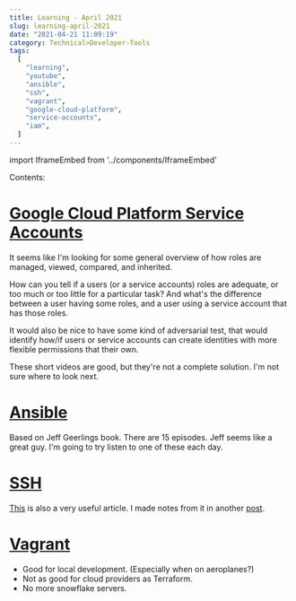 ```yaml
---
title: Learning - April 2021
slug: learning-april-2021
date: "2021-04-21 11:09:19"
category: Technical>Developer-Tools
tags:
  [
    "learning",
    "youtube",
    "ansible",
    "ssh",
    "vagrant",
    "google-cloud-platform",
    "service-accounts",
    "iam",
  ]
---
```


import IframeEmbed from '../components/IframeEmbed'

Contents:
<TOCInline toc={props.toc} exclude="Overview" toHeading={2} />

# [Google Cloud Platform Service Accounts](https://www.youtube.com/playlist?list=PLIivdWyY5sqIlPnZ7cvkg2Ck-8ZZ8TA5t)

It seems like I'm looking for some general overview of how roles are managed,
viewed, compared, and inherited.

How can you tell if a users (or a service accounts) roles are adequate, or
too much or too little for a particular task? And what's the difference
between a user having some roles, and a user using a service account that
has those roles.

It would also be nice to have some kind of adversarial test, that would
identify how/if users or service accounts can create identities with more
flexible permissions that their own.

These short videos are good, but they're not a complete solution. I'm not sure
where to look next.

<IframeEmbed src='https://www.youtube.com/embed/xXk1YlkKW_k' />

# [Ansible](https://www.youtube.com/playlist?list=PL2_OBreMn7FplshFCWYlaN2uS8et9RjNG)

Based on Jeff Geerlings book. There are 15 episodes. Jeff seems like a great
guy. I'm going to try listen to one of these each day.

<IframeEmbed src='https://www.youtube.com/embed/goclfp6a2IQ' />

# [SSH](https://www.youtube.com/watch?v=hQWRp-FdTpc&list=PLQGMHRkCCyDw5arrPInZT_T8TbDdzmeBp&index=4)

<IframeEmbed src='https://www.youtube.com/embed/hQWRp-FdTpc' />

[This](https://www.digitalocean.com/community/tutorials/ssh-essentials-working-with-ssh-servers-clients-and-keys)
is also a very useful article. I made notes from it in another [post](/blog/ssh-notes).

# [Vagrant](https://www.youtube.com/watch?v=vBrezgo&list=PLQGMHRkCCyDw5arrPInZT_T8TbDdzmeBp&index=2X)

<IframeEmbed src='https://www.youtube.com/embed/vBreXjkizgo' />

- Good for local development. (Especially when on aeroplanes?)
- Not as good for cloud providers as Terraform.
- No more snowflake servers.
